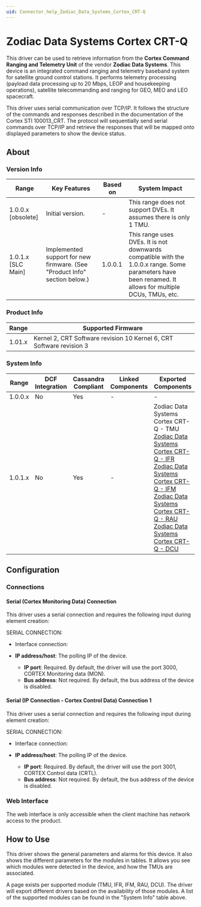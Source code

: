 ```yaml
---
uid: Connector_help_Zodiac_Data_Systems_Cortex_CRT-Q
---
```


# Zodiac Data Systems Cortex CRT-Q

This driver can be used to retrieve information from the **Cortex Command Ranging and Telemetry Unit** of the vendor **Zodiac Data Systems**. This device is an integrated command ranging and telemetry baseband system for satellite ground control stations. It performs telemetry processing (payload data processing up to 20 Mbps, LEOP and housekeeping operations), satellite telecommanding and ranging for GEO, MEO and LEO spacecraft.

This driver uses serial communication over TCP/IP. It follows the structure of the commands and responses described in the documentation of the Cortex STI 100013_CRT. The protocol will sequentially send serial commands over TCP/IP and retrieve the responses that will be mapped onto displayed parameters to show the device status.

## About

### Version Info

| **Range**            | **Key Features**                                                          | **Based on** | **System Impact**                                                                                                                                       |
|----------------------|---------------------------------------------------------------------------|--------------|---------------------------------------------------------------------------------------------------------------------------------------------------------|
| 1.0.0.x \[obsolete\] | Initial version.                                                          | \-           | This range does not support DVEs. It assumes there is only 1 TMU.                                                                                       |
| 1.0.1.x \[SLC Main\] | Implemented support for new firmware. (See "Product Info" section below.) | 1.0.0.1      | This range uses DVEs. It is not downwards compatible with the 1.0.0.x range. Some parameters have been renamed. It allows for multiple DCUs, TMUs, etc. |

### Product Info

| **Range** | **Supported Firmware**                                               |
|-----------|----------------------------------------------------------------------|
| 1.01.x    | Kernel 2, CRT Software revision 10 Kernel 6, CRT Software revision 3 |

### System Info

| **Range** | **DCF Integration** | **Cassandra Compliant** | **Linked Components** | **Exported Components**                                                                                                                                                                                                                                                                                                                                                                                                                                                                                    |
|-----------|---------------------|-------------------------|-----------------------|------------------------------------------------------------------------------------------------------------------------------------------------------------------------------------------------------------------------------------------------------------------------------------------------------------------------------------------------------------------------------------------------------------------------------------------------------------------------------------------------------------|
| 1.0.0.x   | No                  | Yes                     | \-                    | \-                                                                                                                                                                                                                                                                                                                                                                                                                                                                                                         |
| 1.0.1.x   | No                  | Yes                     | \-                    | Zodiac Data Systems Cortex CRT-Q - TMU [Zodiac Data Systems Cortex CRT-Q - IFR](/Driver%20Help/Zodiac%20Data%20Systems%20Cortex%20CRT-Q%20-%20IFR.aspx) [Zodiac Data Systems Cortex CRT-Q - IFM](/Driver%20Help/Zodiac%20Data%20Systems%20Cortex%20CRT-Q%20-%20IFM.aspx) [Zodiac Data Systems Cortex CRT-Q - RAU](/Driver%20Help/Zodiac%20Data%20Systems%20Cortex%20CRT-Q%20-%20RAU.aspx) [Zodiac Data Systems Cortex CRT-Q - DCU](xref:Connector_help_Zodiac_Data_Systems_Cortex_CRT-Q_-_DCU) |

## Configuration

### Connections

#### Serial (Cortex Monitoring Data) Connection

This driver uses a serial connection and requires the following input during element creation:

SERIAL CONNECTION:

- Interface connection:

- **IP address/host**: The polling IP of the device.
  - **IP port**: Required. By default, the driver will use the port 3000, CORTEX Monitoring data (MON).
  - **Bus address**: Not required. By default, the bus address of the device is disabled.

#### Serial (IP Connection - Cortex Control Data) Connection 1

This driver uses a serial connection and requires the following input during element creation:

SERIAL CONNECTION:

- Interface connection:

- **IP address/host**: The polling IP of the device.
  - **IP port**: Required. By default, the driver will use the port 3001, CORTEX Control data (CRTL).
  - **Bus address**: Not required. By default, the bus address of the device is disabled.

### Web Interface

The web interface is only accessible when the client machine has network access to the product.

## How to Use

This driver shows the general parameters and alarms for this device. It also shows the different parameters for the modules in tables. It allows you see which modules were detected in the device, and how the TMUs are associated.

A page exists per supported module (TMU, IFR, IFM, RAU, DCU). The driver will export different drivers based on the availability of those modules. A list of the supported modules can be found in the "System Info" table above.
